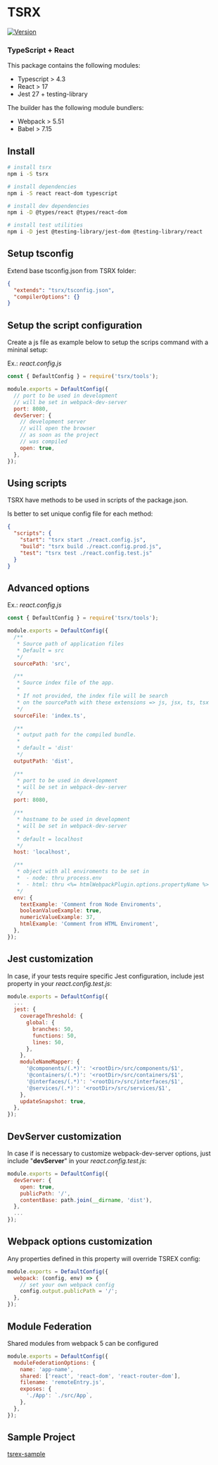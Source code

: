 # TSRX

[![Version](https://img.shields.io/npm/v/tsrx.svg)](https://npmjs.org/package/tsrx)

### <b>T</b>ype<b>S</b>cript + <b>React</b>

This package contains the following modules:

- Typescript > 4.3
- React > 17
- Jest 27 + testing-library

The builder has the following module bundlers:

- Webpack > 5.51
- Babel > 7.15

## Install

```bash
# install tsrx
npm i -S tsrx

# install dependencies
npm i -S react react-dom typescript

# install dev dependencies
npm i -D @types/react @types/react-dom

# install test utilities
npm i -D jest @testing-library/jest-dom @testing-library/react
```

## Setup tsconfig

Extend base tsconfig.json from TSRX folder:

```json
{
  "extends": "tsrx/tsconfig.json",
  "compilerOptions": {}
}
```

## Setup the script configuration

Create a js file as example below to setup the scrips command with a mininal setup:

Ex.: _react.config.js_

```js
const { DefaultConfig } = require('tsrx/tools');

module.exports = DefaultConfig({
  // port to be used in development
  // will be set in webpack-dev-server
  port: 8080,
  devServer: {
    // development server
    // will open the browser
    // as soon as the project
    // was compiled
    open: true,
  },
});
```

## Using scripts

TSRX have methods to be used in scripts of the package.json.

Is better to set unique config file for each method:

```json
{
  "scripts": {
    "start": "tsrx start ./react.config.js",
    "build": "tsrx build ./react.config.prod.js",
    "test": "tsrx test ./react.config.test.js"
  }
}
```

## Advanced options

Ex.: _react.config.js_

```js
const { DefaultConfig } = require('tsrx/tools');

module.exports = DefaultConfig({
  /**
   * Source path of application files
   * Default = src
   */
  sourcePath: 'src',

  /**
   * Source index file of the app.
   *
   * If not provided, the index file will be search
   * on the sourcePath with these extensions => js, jsx, ts, tsx
   */
  sourceFile: 'index.ts',

  /**
   * output path for the compiled bundle.
   *
   * default = 'dist'
   */
  outputPath: 'dist',

  /**
   * port to be used in development
   * will be set in webpack-dev-server
   */
  port: 8080,

  /**
   * hostname to be used in development
   * will be set in webpack-dev-server
   *
   * default = localhost
   */
  host: 'localhost',

  /**
   * object with all enviroments to be set in
   *  - node: thru process.env
   *  - html: thru <%= htmlWebpackPlugin.options.propertyName %>
   */
  env: {
    textExample: 'Comment from Node Enviroments',
    booleanValueExample: true,
    numericValueExample: 37,
    htmlExample: 'Comment from HTML Enviroment',
  },
});
```

## Jest customization

In case, if your tests require specific Jest configuration, include jest property in your _react.config.test.js_:

```js
module.exports = DefaultConfig({
  ...
  jest: {
    coverageThreshold: {
      global: {
        branches: 50,
        functions: 50,
        lines: 50,
      },
    },
    moduleNameMapper: {
      '@components/(.*)': '<rootDir>/src/components/$1',
      '@containers/(.*)': '<rootDir>/src/containers/$1',
      '@interfaces/(.*)': '<rootDir>/src/interfaces/$1',
      '@services/(.*)': '<rootDir>/src/services/$1',
    },
    updateSnapshot: true,
  },
});
```

## DevServer customization

In case if is necessary to customize webpack-dev-server options, just include "**devServer**" in your _react.config.test.js_:

```js
module.exports = DefaultConfig({
  devServer: {
    open: true,
    publicPath: '/',
    contentBase: path.join(__dirname, 'dist'),
  },
  ...
});
```

## Webpack options customization

Any properties defined in this property will override TSREX config:

```js
module.exports = DefaultConfig({
  webpack: (config, env) => {
    // set your own webpack config
    config.output.publicPath = '/';
  },
});
```

## Module Federation

Shared modules from webpack 5 can be configured

```js
module.exports = DefaultConfig({
  moduleFederationOptions: {
    name: 'app-name',
    shared: ['react', 'react-dom', 'react-router-dom'],
    filename: 'remoteEntry.js',
    exposes: {
      './App': `./src/App`,
    },
  },
});
```

## Sample Project

[tsrex-sample](https://github.com/debersonpaula/tsrx-sample)
